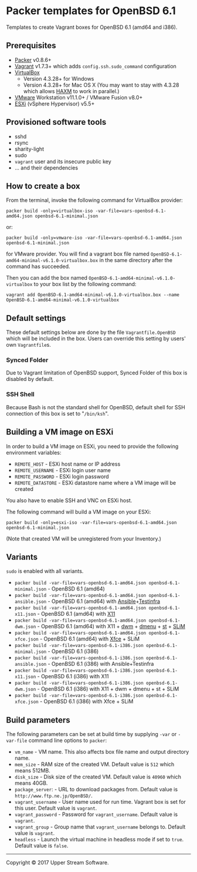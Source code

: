 # Packer templates for OpenBSD 6.1

Templates to create Vagrant boxes for OpenBSD 6.1 (amd64 and i386).

## Prerequisites

* [Packer] v0.8.6+
* [Vagrant] v1.7.3+ which adds `config.ssh.sudo_command` configuration
* [VirtualBox]
	* Version 4.3.28+ for Windows
	* Version 4.3.28+ for Mac OS X (You may want to stay with 4.3.28 which allows [HAXM] to work in parallel.)
* [VMware] Workstation v11.1.0+ / VMware Fusion v8.0+
* [ESXi] (vSphere Hypervisor) v5.5+

[ESXi]: http://www.vmware.com/products/vsphere-hypervisor
        "Free VMware vSphere Hypervisor, Free Virtualization (ESXi)"
[HAXM]: https://software.intel.com/en-us/android/articles/intel-hardware-accelerated-execution-manager
        "Intel&reg; Hardware Accelerated Execution Manager"
[Packer]: https://www.packer.io/ "Packer by HashiCorp"
[Vagrant]: https://www.vagrantup.com/ "Vagrant"
[VirtualBox]: https://www.virtualbox.org/ "Oracle VM VirtualBox"
[VMware]: http://www.vmware.com/ "VMware Virtualization for Desktop &amp; Server, Application, Public &amp; Hybrid Clouds"

## Provisioned software tools

* sshd
* rsync
* sharity-light
* sudo
* `vagrant` user and its insecure public key
* ... and their dependencies

## How to create a box

From the terminal, invoke the following command for VirtualBox provider:

	packer build -only=virtualbox-iso -var-file=vars-openbsd-6.1-amd64.json openbsd-6.1-minimal.json

or:

	packer build -only=vmware-iso -var-file=vars-openbsd-6.1-amd64.json openbsd-6.1-minimal.json

for VMware provider.
You will find a vagrant box file named `OpenBSD-6.1-amd64-minimal-v6.1.0-virtualbox.box`
in the same directory after the command has succeeded.

Then you can add the box named `OpenBSD-6.1-amd64-minimal-v6.1.0-virtualbox` to your box list
by the following command:

	vagrant add OpenBSD-6.1-amd64-minimal-v6.1.0-virtualbox.box --name OpenBSD-6.1-amd64-minimal-v6.1.0-virtualbox

## Default settings

These default settings below are done by the file `Vagrantfile.OpenBSD` which will be included in the box.
Users can override this setting by users' own `Vagrantfile`s.

### Synced Folder

Due to Vagrant limitation of OpenBSD support, Synced Folder of this box is disabled by default.

### SSH Shell

Because Bash is not the standard shell for OpenBSD, default shell for SSH connection of this box
is set to "`/bin/ksh`".

## Building a VM image on ESXi

In order to build a VM image on ESXi, you need to provide the following environment variables:

* `REMOTE_HOST` - ESXi host name or IP address
* `REMOTE_USERNAME` - ESXi login user name
* `REMOTE_PASSWORD` - ESXi login password
* `REMOTE_DATASTORE` - ESXi datastore name where a VM image will be created

You also have to enable SSH and VNC on ESXi host.

The following command will build a VM image on your ESXi:

    packer build -only=esxi-iso -var-file=vars-openbsd-6.1-amd64.json openbsd-6.1-minimal.json

(Note that created VM will be unregistered from your Inventory.)

## Variants

`sudo` is enabled with all variants.

* `packer build -var-file=vars-openbsd-6.1-amd64.json openbsd-6.1-minimal.json` - OpenBSD 6.1 (amd64)
* `packer build -var-file=vars-openbsd-6.1-amd64.json openbsd-6.1-ansible.json` - OpenBSD 6.1 (amd64) with [Ansible]+[Testinfra]
* `packer build -var-file=vars-openbsd-6.1-amd64.json openbsd-6.1-x11.json` - OpenBSD 6.1 (amd64) with [X11]
* `packer build -var-file=vars-openbsd-6.1-amd64.json openbsd-6.1-dwm.json` - OpenBSD 6.1 (amd64) with X11 + [dwm] + [dmenu] + [st] + [SLiM]
* `packer build -var-file=vars-openbsd-6.1-amd64.json openbsd-6.1-xfce.json` - OpenBSD 6.1 (amd64) with [Xfce] + SLiM
* `packer build -var-file=vars-openbsd-6.1-i386.json openbsd-6.1-minimal.json` - OpenBSD 6.1 (i386)
* `packer build -var-file=vars-openbsd-6.1-i386.json openbsd-6.1-ansible.json` - OpenBSD 6.1 (i386) with Ansible+Testinfra
* `packer build -var-file=vars-openbsd-6.1-i386.json openbsd-6.1-x11.json` - OpenBSD 6.1 (i386) with X11
* `packer build -var-file=vars-openbsd-6.1-i386.json openbsd-6.1-dwm.json` - OpenBSD 6.1 (i386) with X11 + dwm + dmenu + st + SLiM
* `packer build -var-file=vars-openbsd-6.1-i386.json openbsd-6.1-xfce.json` - OpenBSD 6.1 (i386) with Xfce + SLiM

[Ansible]: https://www.ansible.com/ "Ansible is Simple IT Automation"
[dmenu]: http://tools.suckless.org/dmenu/ "dmenu | suckless.org tools"
[dwm]: http://dwm.suckless.org/ "suckless.org dwm - dynamic window manager"
[SLiM]: https://sourceforge.net/projects/slim.berlios/ "SLiM download | SourceForge.net"
[st]: http://st.suckless.org/ "suckless.org st - simple terminal"
[Testinfra]: https://testinfra.readthedocs.io/en/latest/ "Testinfra test your infrastructure &mdash; testinfra 1.4.2 documentation"
[X11]: https://www.x.org/wiki/ "X.Org"
[Xfce]: http://www.xfce.org/ "Xfce Desktop Environment"

## Build parameters

The following parameters can be set at build time by supplying `-var` or `-var-file` command line options to `packer`:

* `vm_name` - VM name.  This also affects box file name and output directory name.
* `mem_size` - RAM size of the created VM.  Default value is `512` which means 512MB.
* `disk_size` - Disk size of the created VM.  Default value is `40960` which means 40GB.
* `package_server`: - URL to download packages from.  Default value is `http://www.ftp.ne.jp/OpenBSD/`.
* `vagrant_username` - User name used for run time.  Vagrant box is set for this user.  Default value is `vagrant`.
* `vagrant_password` - Password for `vagrant_username`.  Default value is `vagrant`.
* `vagrant_group` - Group name that `vagrant_username` belongs to.  Default value is `vagrant`.
* `headless` - Launch the virtual machine in headless mode if set to `true`.  Default value is `false`.

- - -

Copyright &copy; 2017 Upper Stream Software.
